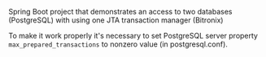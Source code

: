 Spring Boot project that demonstrates an access to two databases (PostgreSQL) with using one JTA transaction manager (Bitronix)

To make it work properly it's necessary to set PostgreSQL server property `max_prepared_transactions` to nonzero value (in postgresql.conf).  